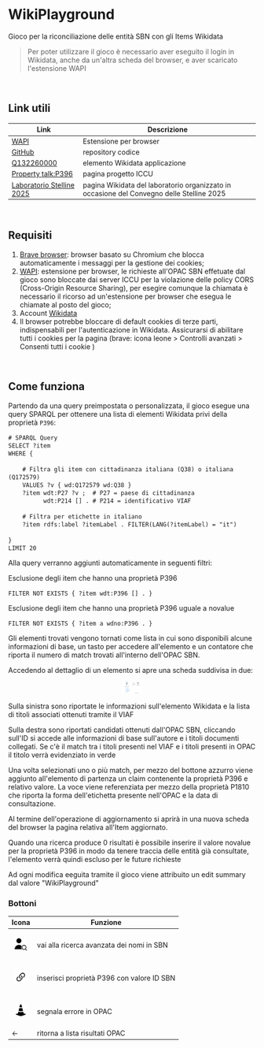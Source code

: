 # WikiPlayground
Gioco per la riconciliazione delle entità SBN con gli Items Wikidata

> Per poter utilizzare il gioco è necessario aver eseguito il login in Wikidata, anche da un'altra scheda del browser, e aver scaricato l'estensione WAPI
<br>

## Link utili
| Link | Descrizione |
| --- | --- |
| [WAPI](https://chromewebstore.google.com/detail/lmjpfcjpoifmnfenlbnmgijkegiddmjg) | Estensione per browser |
| [GitHub](https://github.com/logo94/WikiPlayground2.0) | repository codice |
| [Q132260000](https://www.wikidata.org/wiki/Q132260000) | elemento Wikidata applicazione |
| [Property talk:P396](https://www.wikidata.org/wiki/Property_talk:P396) | pagina progetto ICCU |
| [Laboratorio Stelline 2025](https://github.com/labaib/WikiPlayground) | pagina Wikidata del laboratorio organizzato in occasione del Convegno delle Stelline 2025 |
<br>

## Requisiti
1. [Brave browser](https://brave.com/download/): browser basato su Chromium che blocca automaticamente i messaggi per la gestione dei cookies;
2. [WAPI](https://chromewebstore.google.com/detail/lmjpfcjpoifmnfenlbnmgijkegiddmjg): estensione per browser, le richieste all'OPAC SBN effetuate dal gioco sono bloccate dai server ICCU per la violazione delle policy CORS (Cross-Origin Resource Sharing), per esegire comunque la chiamata è necessario il ricorso ad un'estensione per browser che esegua le chiamate al posto del gioco;
3. Account [Wikidata](https://www.wikidata.org/w/index.php?&title=Special:UserLogin)
4. Il browser potrebbe bloccare di default cookies di terze parti, indispensabili per l'autenticazione in Wikidata. Assicurarsi di abilitare tutti i cookies per la pagina (brave: icona leone > Controlli avanzati > Consenti tutti i cookie )
<br>

## Come funziona
Partendo da una query preimpostata o personalizzata, il gioco esegue una query SPARQL per ottenere una lista di elementi Wikidata privi della proprietà `P396`:

```
# SPARQL Query
SELECT ?item
WHERE {

    # Filtra gli item con cittadinanza italiana (Q38) o italiana (Q172579)
    VALUES ?v { wd:Q172579 wd:Q38 }
    ?item wdt:P27 ?v ;  # P27 = paese di cittadinanza
          wdt:P214 [] . # P214 = identificativo VIAF

    # Filtra per etichette in italiano
    ?item rdfs:label ?itemLabel . FILTER(LANG(?itemLabel) = "it")

}
LIMIT 20
```
Alla query verranno aggiunti automaticamente in seguenti filtri:

Esclusione degli item che hanno una proprietà P396
```
FILTER NOT EXISTS { ?item wdt:P396 [] . }
```

Esclusione degli item che hanno una proprietà P396 uguale a novalue
```
FILTER NOT EXISTS { ?item a wdno:P396 . }
```

Gli elementi trovati vengono tornati come lista in cui sono disponibili alcune informazioni di base, un tasto per accedere all'elemento e un contatore che riporta il numero di match trovati all'interno dell'OPAC SBN.

Accedendo al dettaglio di un elemento si apre una scheda suddivisa in due: 

<div align="center"><img height="25" src="img/tabs_screen.png"></div>

Sulla sinistra sono riportate le informazioni sull'elemento Wikidata e la lista di titoli associati ottenuti tramite il VIAF

Sulla destra sono riportati candidati ottenuti dall'OPAC SBN, cliccando sull'ID si accede alle informazioni di base sull'autore e i titoli documenti collegati. Se c'è il match tra i titoli presenti nel VIAF e i titoli presenti in OPAC il titolo verrà evidenziato in verde

Una volta selezionati uno o più match, per mezzo del bottone azzurro viene aggiunto all'elemento di partenza un claim contenente la proprietà P396 e relativo valore. La voce viene referenziata per mezzo della proprietà P1810 che riporta la forma dell'etichetta presente nell'OPAC e la data di consultazione. 

Al termine dell'operazione di aggiornamento si aprirà in una nuova scheda del browser la pagina relativa all'Item aggiornato.

Quando una ricerca produce 0 risultati è possibile inserire il valore novalue per la proprietà P396 in modo da tenere traccia delle entità già consultate, l'elemento verrà quindi escluso per le future richieste

Ad ogni modifica eeguita tramite il gioco viene attribuito un edit summary dal valore "WikiPlayground"
<br>


### Bottoni
| Icona | Funzione |
| --- | --- | 
| &nbsp;<div align="center"><img height="25" src="img/user.png"></div>&nbsp; | vai alla ricerca avanzata dei nomi in SBN |
| &nbsp;<div align="center"><img height="25" src="img/link-45deg.svg"></div>&nbsp; | inserisci proprietà P396 con valore ID SBN |
| &nbsp;<div align="center"><img height="25" src="img/cone-striped.svg"></div>&nbsp; | segnala errore in OPAC |
| <- | ritorna a lista risultati OPAC |
<br>

